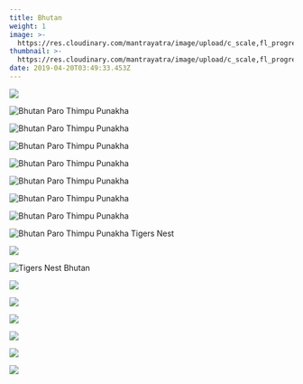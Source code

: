 ```yaml
---
title: Bhutan
weight: 1
image: >-
  https://res.cloudinary.com/mantrayatra/image/upload/c_scale,fl_progressive,w_1450/v1555728819/Bhutan/IMG_3500.jpg
thumbnail: >-
  https://res.cloudinary.com/mantrayatra/image/upload/c_scale,fl_progressive,h_300,w_450/v1555729376/Bhutan/IMG_3505.jpg
date: 2019-04-20T03:49:33.453Z
---
```

![](https://res.cloudinary.com/mantrayatra/image/upload/c_scale,fl_progressive,w_800/v1555728490/Bhutan/5dde7da8-75e2-4258-a704-5df55d51ec16.jpg)

![Bhutan Paro Thimpu Punakha ](https://res.cloudinary.com/mantrayatra/image/upload/c_scale,fl_progressive,w_800/v1555729380/Bhutan/IMG_3349.jpg)

![Bhutan Paro Thimpu Punakha ](https://res.cloudinary.com/mantrayatra/image/upload/c_scale,fl_progressive,w_800/v1555729430/Bhutan/IMG_3361.jpg)

![Bhutan Paro Thimpu Punakha ](https://res.cloudinary.com/mantrayatra/image/upload/c_scale,fl_progressive,w_800/v1555729376/Bhutan/IMG_3505.jpg)

![Bhutan Paro Thimpu Punakha ](https://res.cloudinary.com/mantrayatra/image/upload/c_scale,fl_progressive,w_800/v1555729298/Bhutan/IMG_3220.jpg)

![Bhutan Paro Thimpu Punakha ](https://res.cloudinary.com/mantrayatra/image/upload/c_scale,fl_progressive,w_800/v1555729241/Bhutan/IMG_3443.jpg)

![Bhutan Paro Thimpu Punakha ](https://res.cloudinary.com/mantrayatra/image/upload/c_scale,fl_progressive,w_800/v1555729241/Bhutan/IMG_3443.jpg)

![Bhutan Paro Thimpu Punakha ](https://res.cloudinary.com/mantrayatra/image/upload/c_scale,fl_progressive,w_800/v1555729223/Bhutan/IMG_3134.jpg)

![Bhutan Paro Thimpu Punakha  Tigers Nest ](https://res.cloudinary.com/mantrayatra/image/upload/c_scale,fl_progressive,w_800/v1555729223/Bhutan/IMG_3198.jpg)

![](https://res.cloudinary.com/mantrayatra/image/upload/c_scale,fl_progressive,w_800/v1555729194/Bhutan/IMG_3411.jpg)

![Tigers Nest Bhutan ](https://res.cloudinary.com/mantrayatra/image/upload/c_scale,fl_progressive,w_800/v1555728884/Bhutan/IMG_3188_-_Copy.jpg)

![](https://res.cloudinary.com/mantrayatra/image/upload/c_scale,fl_progressive,w_800/v1555728819/Bhutan/IMG_3500.jpg)

![](https://res.cloudinary.com/mantrayatra/image/upload/c_scale,fl_progressive,w_800/v1555728805/Bhutan/IMG_3301_-_Copy.jpg)

![](https://res.cloudinary.com/mantrayatra/image/upload/c_scale,fl_progressive,w_800/v1555728780/Bhutan/IMG_3167_-_Copy.jpg)

![](https://res.cloudinary.com/mantrayatra/image/upload/c_scale,fl_progressive,w_800/v1555728773/Bhutan/IMG_3349_-_Copy.jpg)

![](https://res.cloudinary.com/mantrayatra/image/upload/c_scale,fl_progressive,w_800/v1555728723/Bhutan/IMG_3429.jpg)

![](https://res.cloudinary.com/mantrayatra/image/upload/c_scale,fl_progressive,w_800/v1555728669/Bhutan/IMG_3147_-_Copy.jpg)

